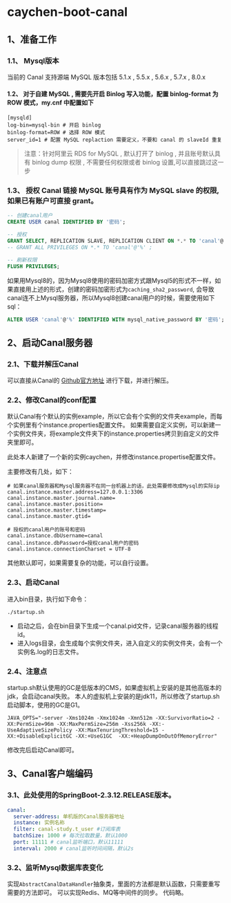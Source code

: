 # caychen-boot-canal

## 1、准备工作
### 1.1、 Mysql版本
  当前的 Canal 支持源端 MySQL 版本包括 5.1.x , 5.5.x , 5.6.x , 5.7.x , 8.0.x
  
#### 1.2、 对于自建 MySQL , 需要先开启 Binlog 写入功能，配置 binlog-format 为 ROW 模式，my.cnf 中配置如下
```text
[mysqld]
log-bin=mysql-bin # 开启 binlog
binlog-format=ROW # 选择 ROW 模式
server_id=1 # 配置 MySQL replaction 需要定义，不要和 canal 的 slaveId 重复
```

> 注意：针对阿里云 RDS for MySQL , 默认打开了 binlog , 并且账号默认具有 binlog dump 权限 , 不需要任何权限或者 binlog 设置,可以直接跳过这一步
 
### 1.3、 授权 Canal 链接 MySQL 账号具有作为 MySQL slave 的权限, 如果已有账户可直接 grant。

```sql
-- 创建canal用户
CREATE USER canal IDENTIFIED BY '密码';  

-- 授权
GRANT SELECT, REPLICATION SLAVE, REPLICATION CLIENT ON *.* TO 'canal'@'%';
-- GRANT ALL PRIVILEGES ON *.* TO 'canal'@'%' ;

-- 刷新权限
FLUSH PRIVILEGES;
```

如果用Mysql8的，因为Mysql8使用的密码加密方式跟Mysql5的形式不一样，如果直接用上述的形式，创建的密码加密形式为`caching_sha2_password`,
会导致canal连不上Mysql服务器，所以Mysql8创建canal用户的时候，需要使用如下sql：
```sql
ALTER USER 'canal'@'%' IDENTIFIED WITH mysql_native_password BY '密码';
```

## 2、启动Canal服务器
### 2.1、下载并解压Canal
可以直接从Canal的 [Github官方地址](https://github.com/alibaba/canal) 进行下载，并进行解压。

### 2.2、修改Canal的conf配置
默认Canal有个默认的实例example，所以它会有个实例的文件夹example，而每个实例里有个instance.properties配置文件。
如果需要自定义实例，可以新建一个实例文件夹，将example文件夹下的instance.properties拷贝到自定义的文件夹里即可。

此处本人新建了一个新的实例caychen，并修改instance.propertise配置文件。

主要修改有几处，如下：
```properties
# 如果canal服务器和Mysql服务器不在同一台机器上的话，此处需要修改成Mysql的实际ip
canal.instance.master.address=127.0.0.1:3306
canal.instance.master.journal.name=
canal.instance.master.position=
canal.instance.master.timestamp=
canal.instance.master.gtid=

# 授权的canal用户的账号和密码
canal.instance.dbUsername=canal
canal.instance.dbPassword=授权canal用户的密码
canal.instance.connectionCharset = UTF-8
```
其他默认即可，如果需要复杂的功能，可以自行设置。

### 2.3、启动Canal
进入bin目录，执行如下命令：
```text
./startup.sh
```

* 启动之后，会在bin目录下生成一个canal.pid文件，记录canal服务器的线程id。
* 进入logs目录，会生成每个实例文件夹，进入自定义的实例文件夹，会有一个实例名.log的日志文件。

### 2.4、注意点
startup.sh默认使用的GC是低版本的CMS，如果虚拟机上安装的是其他高版本的jdk，会启动canal失败。
本人的虚拟机上安装的是jdk11，所以修改了startup.sh启动脚本，使用的GC是G1。
```text
JAVA_OPTS="-server -Xms1024m -Xmx1024m -Xmn512m -XX:SurvivorRatio=2 -XX:PermSize=96m -XX:MaxPermSize=256m -Xss256k -XX:-UseAdaptiveSizePolicy -XX:MaxTenuringThreshold=15 -XX:+DisableExplicitGC -XX:+UseG1GC  -XX:+HeapDumpOnOutOfMemoryError"
```
修改完后启动Canal即可。

## 3、Canal客户端编码
### 3.1、此处使用的SpringBoot-2.3.12.RELEASE版本。
```yaml
canal:
  server-address: 单机版的Canal服务器地址
  instance: 实例名称
  filter: canal-study.t_user #订阅库表
  batchSize: 1000 # 每次拉取数量，默认1000
  port: 11111 # canal监听端口，默认11111
  interval: 2000 # canal监听时间间隔，默认2s
```

### 3.2、监听Mysql数据库表变化
实现`AbstractCanalDataHandler`抽象类，里面的方法都是默认函数，只需要重写需要的方法即可。
可以实现Redis、MQ等中间件的同步。
代码略。